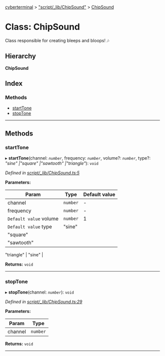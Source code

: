 [cyberterminal](../README.md) > ["script/_lib/ChipSound"](../modules/_script__lib_chipsound_.md) > [ChipSound](../classes/_script__lib_chipsound_.chipsound.md)

# Class: ChipSound

Class responsible for creating bleeps and bloops! 🎶

## Hierarchy

**ChipSound**

## Index

### Methods

* [startTone](_script__lib_chipsound_.chipsound.md#starttone)
* [stopTone](_script__lib_chipsound_.chipsound.md#stoptone)

---

## Methods

<a id="starttone"></a>

###  startTone

▸ **startTone**(channel: *`number`*, frequency: *`number`*, volume?: *`number`*, type?: *"sine" |"square" |"sawtooth" |"triangle"*): `void`

*Defined in [script/_lib/ChipSound.ts:5](https://github.com/FantasyInternet/cyberterminal/blob/HEAD/src/script/_lib/ChipSound.ts#L5)*

**Parameters:**

| Param | Type | Default value |
| ------ | ------ | ------ |
| channel | `number` | - | 
| frequency | `number` | - | 
| `Default value` volume | `number` | 1 | 
| `Default value` type | "sine" |
"square" |
"sawtooth" |
"triangle"
 | &quot;sine&quot; | 

**Returns:** `void`

___
<a id="stoptone"></a>

###  stopTone

▸ **stopTone**(channel: *`number`*): `void`

*Defined in [script/_lib/ChipSound.ts:29](https://github.com/FantasyInternet/cyberterminal/blob/HEAD/src/script/_lib/ChipSound.ts#L29)*

**Parameters:**

| Param | Type |
| ------ | ------ |
| channel | `number` | 

**Returns:** `void`

___

